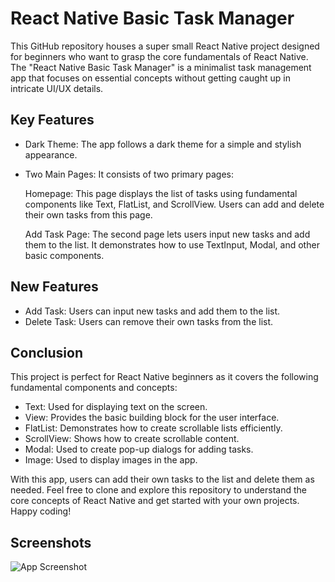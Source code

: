 
# React Native Basic Task Manager

This GitHub repository houses a super small React Native project designed for beginners who want to grasp the core fundamentals of React Native. The "React Native Basic Task Manager" is a minimalist task management app that focuses on essential concepts without getting caught up in intricate UI/UX details.


## Key Features

- Dark Theme: The app follows a dark theme for a simple and stylish appearance.
- Two Main Pages: It consists of two primary pages:

  Homepage: This page displays the list of tasks using fundamental components like Text,   FlatList, and ScrollView. Users can add and delete their own tasks from this page.

  Add Task Page: The second page lets users input new tasks and add them to the list. It demonstrates how to use TextInput, Modal, and other basic components.

## New Features

- Add Task: Users can input new tasks and add them to the list.
- Delete Task: Users can remove their own tasks from the list.

## Conclusion

This project is perfect for React Native beginners as it covers the following fundamental components and concepts:

- Text: Used for displaying text on the screen.
- View: Provides the basic building block for the user interface.
- FlatList: Demonstrates how to create scrollable lists efficiently.
- ScrollView: Shows how to create scrollable content.
- Modal: Used to create pop-up dialogs for adding tasks.
- Image: Used to display images in the app.

With this app, users can add their own tasks to the list and delete them as needed. Feel free to clone and explore this repository to understand the core concepts of React Native and get started with your own projects. Happy coding!

## Screenshots

![App Screenshot](https://i.ibb.co/mRjd0FC/Untitled-design-1.png)

